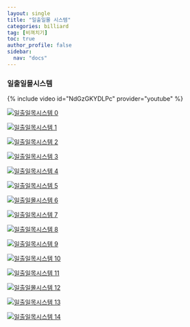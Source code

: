 ```yaml
---
layout: single
title: "일출일몰 시스템"
categories: billiard
tag: [비껴치기] 
toc: true
author_profile: false
sidebar:
  nav: "docs"
---
```


### 일출일몰시스템

{% include video id="NdGzGKYDLPc" provider="youtube" %}


[![일출일목시스템 0](/images/%EC%9D%BC%EC%B6%9C%EC%9D%BC%EB%AA%B0%EC%8B%9C%EC%8A%A4%ED%85%9C_0.png)](/images/%EC%9D%BC%EC%B6%9C%EC%9D%BC%EB%AA%B0%EC%8B%9C%EC%8A%A4%ED%85%9C_0.png)

[![일출일목시스템 1](/images/%EC%9D%BC%EC%B6%9C%EC%9D%BC%EB%AA%B0%EC%8B%9C%EC%8A%A4%ED%85%9C_1.png)](/images/%EC%9D%BC%EC%B6%9C%EC%9D%BC%EB%AA%B0%EC%8B%9C%EC%8A%A4%ED%85%9C_1.png)

[![일출일목시스템 2](/images/%EC%9D%BC%EC%B6%9C%EC%9D%BC%EB%AA%B0%EC%8B%9C%EC%8A%A4%ED%85%9C_2.png)](/images/%EC%9D%BC%EC%B6%9C%EC%9D%BC%EB%AA%B0%EC%8B%9C%EC%8A%A4%ED%85%9C_2.png)

[![일출일목시스템 3](/images/%EC%9D%BC%EC%B6%9C%EC%9D%BC%EB%AA%B0%EC%8B%9C%EC%8A%A4%ED%85%9C_3.png)](/images/%EC%9D%BC%EC%B6%9C%EC%9D%BC%EB%AA%B0%EC%8B%9C%EC%8A%A4%ED%85%9C_3.png)

[![일출일목시스템 4](/images/%EC%9D%BC%EC%B6%9C%EC%9D%BC%EB%AA%B0%EC%8B%9C%EC%8A%A4%ED%85%9C_4.png)](/images/%EC%9D%BC%EC%B6%9C%EC%9D%BC%EB%AA%B0%EC%8B%9C%EC%8A%A4%ED%85%9C_4.png)

[![일출일목시스템 5](/images/일출일몰시스템_5.png)](/images/일출일몰시스템_5.png.png)

[![일출일몰시스템 6](/images/일출일몰시스템_6.png)](/images/일출일몰시스템_6.png.png)

[![일출일목시스템 7](/images/일출일몰시스템_7.png)](/images/일출일몰시스템_7.png.png)

[![일출일목시스템 8](/images/일출일몰시스템_8.png)](/images/일출일몰시스템_8.png.png)

[![일출일목시스템 9](/images/일출일몰시스템_9.png)](/images/일출일몰시스템_9.png.png)

[![일출일목시스템 10](/images/일출일몰시스템_10.png)](/images/일출일몰시스템_10.png.png)

[![일출일목시스템 11](/images/일출일몰시스템_11.png)](/images/일출일몰시스템_11.png.png)

[![일출일몰시스템 12](/images/일출일몰시스템_12.png)](/images/일출일몰시스템_12.png.png)

[![일출일목시스템 13](/images/일출일몰시스템_13.png)](/images/일출일몰시스템_13.png.png)

[![일출일목시스템 14](/images/일출일몰시스템_14.png)](/images/일출일몰시스템_14.png.png)
